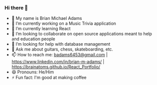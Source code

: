 ### Hi there 👋
- 🤠 My name is Brian Michael Adams
- 🔭 I’m currently working on a Music Trivia application
- 🌱 I’m currently learning React
- 👯 I’m looking to collaborate on open source applications meant to help and education people
- 🤔 I’m looking for help with database management
- 💬 Ask me about guitars, chess, skateboarding, etc. 
- 📫 How to reach me: badams6453@gmail.com | https://www.linkedin.com/in/brian-m-adams/ | https://brainatoms.github.io/React_Portfolio/
- 😄 Pronouns: He/Him
- ⚡ Fun fact: I'm good at making coffee

